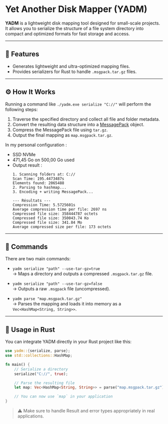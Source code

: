 # Yet Another Disk Mapper (YADM)

**YADM** is a lightweight disk mapping tool designed for small-scale projects.  
It allows you to serialize the structure of a file system directory into compact and optimized formats for fast storage and access.

---

## 🚀 Features

- Generates lightweight and ultra-optimized mapping files.
- Provides serializers for Rust to handle `.msgpack.tar.gz` files.

---

## ⚙️ How It Works

Running a command like `./yadm.exe serialize "C://"` will perform the following steps:

1. Traverse the specified directory and collect all file and folder metadata.
2. Convert the resulting data structure into a [MessagePack](https://msgpack.org/) object.
3. Compress the MessagePack file using `tar.gz`.
4. Output the final mapping as `map.msgpack.tar.gz`.

In my personal configuration :
- SSD NVMe
- 471,45 Go on 500,00 Go used
- Output result :
    ```
    1. Scanning folders at: C://
    Scan Time: 195.4473487s
    Elements found: 2065488
    2. Parsing to hashmap...
    3. Encoding + writing MessagePack...

    --- Résultats ---
    Compression Time: 5.5725601s
    Average compression time per file: 2697 ns
    Compressed file size: 358444787 octets
    Compressed file size: 350043.74 Ko
    Compressed file size: 341.84 Mo
    Average compressed size per file: 173 octets
    ```
---

## 🧰 Commands

There are two main commands:

- `yadm serialize "path" --use-tar-gz=true`  
  → Maps a directory and outputs a compressed `.msgpack.tar.gz` file.

- `yadm serialize "path" --use-tar-gz=false`  
  → Outputs a raw `.msgpack` file (uncompressed).

- `yadm parse "map.msgpack.tar.gz"`  
  → Parses the mapping and loads it into memory as a `Vec<HashMap<String, String>>`.

---

## 🦀 Usage in Rust

You can integrate YADM directly in your Rust project like this:

```rust
use yadm::{serialize, parse};
use std::collections::HashMap;

fn main() {
    // Serialize a directory
    serialize("C://", true);

    // Parse the resulting file
    let map: Vec<HashMap<String, String>> = parse("map.msgpack.tar.gz");

    // You can now use `map` in your application
}
```
> ⚠️ Make sure to handle Result and error types appropriately in real applications.